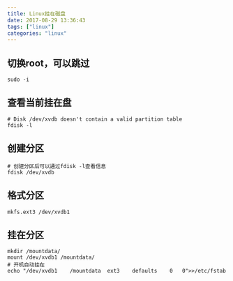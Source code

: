 ```yaml
---
title: Linux挂在磁盘
date: 2017-08-29 13:36:43
tags: ["linux"]
categories: "linux"
---
```

## 切换root，可以跳过
```shell
sudo -i
```

## 查看当前挂在盘
```shell
# Disk /dev/xvdb doesn't contain a valid partition table
fdisk -l
```
## 创建分区
```shell
# 创建分区后可以通过fdisk -l查看信息
fdisk /dev/xvdb
```

## 格式分区
```shell
mkfs.ext3 /dev/xvdb1
```

## 挂在分区
```shell
mkdir /mountdata/
mount /dev/xvdb1 /mountdata/
# 开机自动挂在
echo "/dev/xvdb1	/mountdata	ext3	defaults	0	0">>/etc/fstab
```